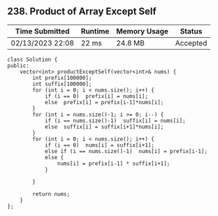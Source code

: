 ## **238. Product of Array Except Self**

| Time Submitted | Runtime | Memory Usage | Status|
| -------------- |  ------- | -------------| --|
| 02/13/2023 22:08	|22 ms |  24.8 MB| Accepted |

```
class Solution {
public:
    vector<int> productExceptSelf(vector<int>& nums) {
        int prefix[100000];
        int suffix[100000];
        for (int i = 0; i < nums.size(); i++) {
            if (i == 0)  prefix[i] = nums[i];
            else  prefix[i] = prefix[i-1]*nums[i];
        }
        for (int i = nums.size()-1; i >= 0; i--) {
            if (i == nums.size()-1)  suffix[i] = nums[i];
            else  suffix[i] = suffix[i+1]*nums[i];
        }
        for (int i = 0; i < nums.size(); i++) {
            if (i == 0)  nums[i] = suffix[i+1];
            else if (i == nums.size()-1)  nums[i] = prefix[i-1];
            else {
                nums[i] = prefix[i-1] * suffix[i+1];
            }
            
        }
        
        return nums;
    }
};
```

